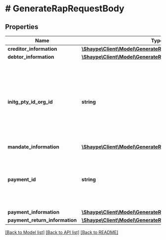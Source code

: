 # # GenerateRapRequestBody

## Properties

Name | Type | Description | Notes
------------ | ------------- | ------------- | -------------
**creditor_information** | [**\Shaype\Client\Model\GenerateRapCreditorInformation**](GenerateRapCreditorInformation.md) |  |
**debtor_information** | [**\Shaype\Client\Model\GenerateRapDebtorInformation**](GenerateRapDebtorInformation.md) |  |
**initg_pty_id_org_id** | **string** | InitgPtyIdOrgId is the BIC11 of the client sending the payment instruction to Cuscal. Please note this value will be provided to you by Cuscal as part of on-boarding |
**mandate_information** | [**\Shaype\Client\Model\GenerateRapMandateInformation**](GenerateRapMandateInformation.md) |  | [optional]
**payment_id** | **string** | paymentId is the unique Payment Transaction ID of a payment that has been previously submitted to Cuscal. |
**payment_information** | [**\Shaype\Client\Model\GenerateRapPaymentInformation**](GenerateRapPaymentInformation.md) |  |
**payment_return_information** | [**\Shaype\Client\Model\GenerateRapPaymentReturnInformation**](GenerateRapPaymentReturnInformation.md) |  | [optional]

[[Back to Model list]](../../README.md#models) [[Back to API list]](../../README.md#endpoints) [[Back to README]](../../README.md)
